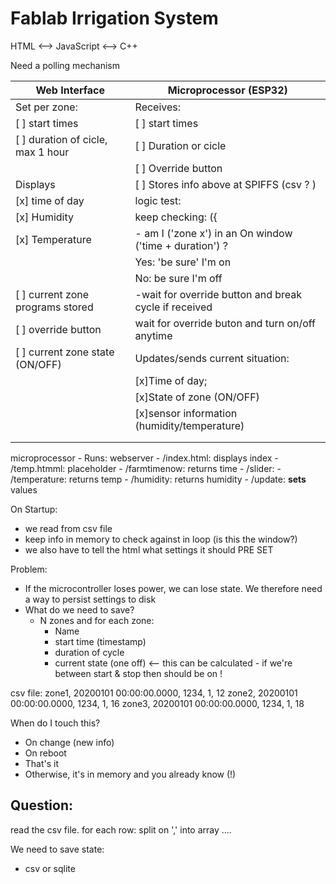 # Fablab Irrigation System

HTML <--> JavaScript  <--> C++

Need a polling mechanism 


| **Web Interface**                     | **Microprocessor** (ESP32)                                           |
|---------------------------------------|----------------------------------------------------------------------|
| Set per zone:                         | Receives:                                                            |
|[ ] start times                        |   [ ] start times                                                    |
|[ ] duration of cicle, max 1 hour      |   [ ] Duration or cicle                                              |
|                                       |   [ ] Override button                                                |
| Displays                              | [ ] Stores info above at SPIFFS (csv ? )                             |
|[x] time of day                        | logic test:                                                          |
|[x] Humidity                           |   keep checking:  ({                                                 |
|[x] Temperature                        |       - am I ('zone x') in an On window  ('time + duration') ?       |
|                                       |                 Yes: 'be sure' I'm on                                |
|                                       |                 No: be sure I'm off                                  |
|[ ] current zone programs stored       |       -wait for override button and break cycle if received          |
|[ ] override button                    |   wait for override buton and turn on/off anytime                    |  
|[ ] current zone state  (ON/OFF)       | Updates/sends current situation:                                     |
|                                       | [x]Time of day;                                                      |
|                                       | [x]State of zone (ON/OFF)                                            |
|                                       | [x]sensor information (humidity/temperature)                         |
|                                       |                                                                      |
|                                       |                                                                      |

microprocessor
    - Runs: webserver
        - /index.html: displays index
        - /temp.htmml: placeholder
        - /farmtimenow: returns time
        - /slider: 
        - /temperature: returns temp
        - /humidity: returns humidity
        - /update: **sets** values

On Startup: 
- we read from csv file 
- keep info in memory to check against in loop (is this the window?)
- we also have to tell the html what settings it should PRE SET

Problem: 
- If the microcontroller loses power, we can lose state. We therefore need a way to persist settings to disk
- What do we need to save?
    - N zones and for each zone:
        - Name
        - start time (timestamp)
        - duration of cycle
        - current state (one off) <-- this can be calculated - if we're between start & stop then should be on !

csv file:
zone1, 20200101 00:00:00.0000, 1234, 1, 12
zone2, 20200101 00:00:00.0000, 1234, 1, 16
zone3, 20200101 00:00:00.0000, 1234, 1, 18

When do I touch this?
- On change (new info)
- On reboot
- That's it
- Otherwise, it's in memory and you already know (!)

Question: 
- 

read the csv file. for each row: split on ',' into array ....

We need to save state: 
- csv or sqlite

